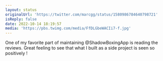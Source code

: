 ```yaml
---
layout: status
originalUrl: 'https://twitter.com/marcgg/status/1580986784640798721'
isReply: false
date: 2022-10-14 18:19:57
media: 'https://pbs.twimg.com/media/FfDLGbeWACIi7-f.jpg'
---
```


One of my favorite part of maintaining @ShadowBoxingApp is reading the reviews. Great feeling to see that what I built as a side project is seen so positively ! 
